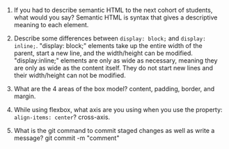 1. If you had to describe semantic HTML to the next cohort of students, what would you say?
Semantic HTML is syntax that gives a descriptive meaning to each element.
2. Describe some differences between ```display: block;``` and ```display: inline;```.
"display: block;" elements take up the entire width of the parent, start a new line, and the width/height can be modified. "display:inline;" elements are only as wide as necessary, meaning they are only as wide as the content itself. They do not start new lines and their width/height can not be modified.

3. What are the 4 areas of the box model?
content, padding, border, and margin.

4. While using flexbox, what axis are you using when you use the property: ```align-items: center```?
cross-axis.

5. What is the git command to commit staged changes as well as write a message? 
git commit -m "comment"